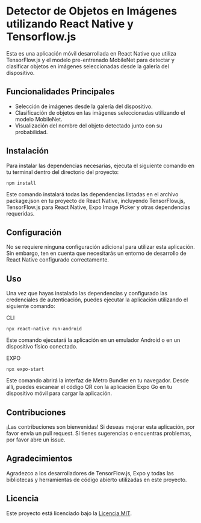 # Detector de Objetos en Imágenes utilizando React Native y Tensorflow.js
Esta es una aplicación móvil desarrollada en React Native que utiliza TensorFlow.js y el modelo pre-entrenado MobileNet para detectar y clasificar objetos en imágenes seleccionadas desde la galería del dispositivo.

## Funcionalidades Principales
- Selección de imágenes desde la galería del dispositivo.
- Clasificación de objetos en las imágenes seleccionadas utilizando el modelo MobileNet.
- Visualización del nombre del objeto detectado junto con su probabilidad.

## Instalación
Para instalar las dependencias necesarias, ejecuta el siguiente comando en tu terminal dentro del directorio del proyecto:

~~~
npm install
~~~

Este comando instalará todas las dependencias listadas en el archivo package.json en tu proyecto de React Native, incluyendo TensorFlow.js, TensorFlow.js para React Native, Expo Image Picker y otras dependencias requeridas.

## Configuración
No se requiere ninguna configuración adicional para utilizar esta aplicación. Sin embargo, ten en cuenta que necesitarás un entorno de desarrollo de React Native configurado correctamente.

## Uso
Una vez que hayas instalado las dependencias y configurado las credenciales de autenticación, puedes ejecutar la aplicación utilizando el siguiente comando:

CLI
~~~
npx react-native run-android
~~~
Este comando ejecutará la aplicación en un emulador Android o en un dispositivo físico conectado.

EXPO
~~~
npx expo-start
~~~
Este comando abrirá la interfaz de Metro Bundler en tu navegador. Desde allí, puedes escanear el código QR con la aplicación Expo Go en tu dispositivo móvil para cargar la aplicación.


## Contribuciones
¡Las contribuciones son bienvenidas! Si deseas mejorar esta aplicación, por favor envía un pull request. Si tienes sugerencias o encuentras problemas, por favor abre un issue.

## Agradecimientos
Agradezco a los desarrolladores de TensorFlow.js, Expo y todas las bibliotecas y herramientas de código abierto utilizadas en este proyecto.

## Licencia
Este proyecto está licenciado bajo la [Licencia MIT](https://opensource.org/licenses/MIT).